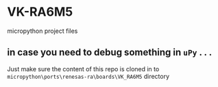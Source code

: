 # VK-RA6M5
micropython project files
## in case you need to debug something in `uPy` . . .
Just make sure the content of this repo is cloned in to `micropython\ports\renesas-ra\boards\VK_RA6M5` directory
